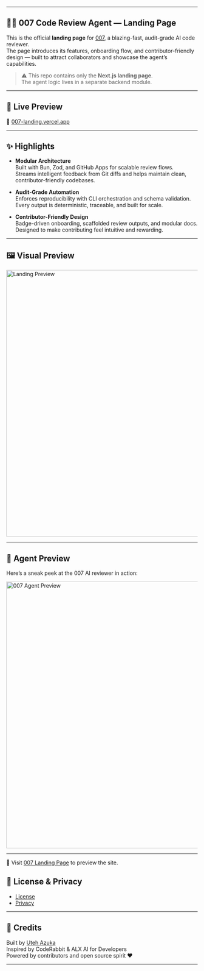 
---

## 🕵️‍♀️ 007 Code Review Agent — Landing Page

This is the official **landing page** for [007](https://007-landing.vercel.app), a blazing-fast, audit-grade AI code reviewer.  
The page introduces its features, onboarding flow, and contributor-friendly design — built to attract collaborators and showcase the agent’s capabilities.

> ⚠️ This repo contains only the **Next.js landing page**.  
> The agent logic lives in a separate backend module.

---

## 🚀 Live Preview

🔗 [007-landing.vercel.app](https://007-landing.vercel.app)

---

## ✨ Highlights

- **Modular Architecture**  
  Built with Bun, Zod, and GitHub Apps for scalable review flows.  
  Streams intelligent feedback from Git diffs and helps maintain clean, contributor-friendly codebases.

- **Audit-Grade Automation**  
  Enforces reproducibility with CLI orchestration and schema validation.  
  Every output is deterministic, traceable, and built for scale.

- **Contributor-Friendly Design**  
  Badge-driven onboarding, scaffolded review outputs, and modular docs.  
  Designed to make contributing feel intuitive and rewarding.

---

## 🖼️ Visual Preview

<img src="https://i.imgur.com/r8ID0B4.png" alt="Landing Preview" width="700"/>

---

## 🧠 Agent Preview

Here’s a sneak peek at the 007 AI reviewer in action:

<img src="https://i.imgur.com/7lKImHk.png" alt="007 Agent Preview" width="700"/>

---




🔗 Visit [007 Landing Page](https://007-landing.vercel.app) to preview the site.



## 📄 License & Privacy

- [License](https://007-landing.vercel.app/license)
- [Privacy](https://007-landing.vercel.app/privacy)

---

## 🧠 Credits

Built by [Uteh Azuka](https://github.com/azukauteh)  
Inspired by CodeRabbit & ALX AI for Developers  
Powered by contributors and open source spirit ❤️

---
